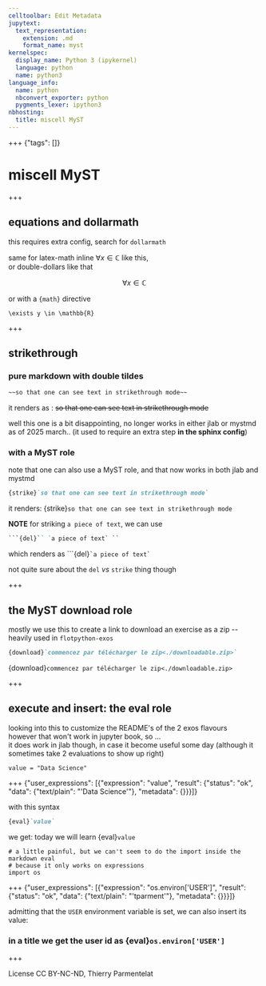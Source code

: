 ```yaml
---
celltoolbar: Edit Metadata
jupytext:
  text_representation:
    extension: .md
    format_name: myst
kernelspec:
  display_name: Python 3 (ipykernel)
  language: python
  name: python3
language_info:
  name: python
  nbconvert_exporter: python
  pygments_lexer: ipython3
nbhosting:
  title: miscell MyST
---
```


+++ {"tags": []}

# miscell MyST

+++

## equations and dollarmath

this requires extra config, search for `dollarmath`

same for latex-math inline $\forall x\in \mathbb{C}$ like this,  
or double-dollars like that

$$
\forall x\in \mathbb{C}
$$

or with a `{math}` directive

```{math}
\exists y \in \mathbb{R}
```

+++

## strikethrough

### pure markdown with double tildes

```markdown
~~so that one can see text in strikethrough mode~~
```

it renders as : ~~so that one can see text in strikethrough mode~~

well this one is a bit disappointing, no longer works in either jlab or mystmd
as of 2025 march.. (it used to require  an extra step **in the sphinx config**)

### with a MyST role

note that one can also use a MyST role, and that now works in both jlab and mystmd

```markdown
{strike}`so that one can see text in strikethrough mode`
```

it renders: {strike}`so that one can see text in strikethrough mode`

**NOTE** for striking `a piece of text`, we can use

```markdown
```{del}`` `a piece of text` ``
```

which renders as ```{del}`` `a piece of text` ``

not quite sure about the `del` *vs* `strike` thing though

+++

## the MyST download role

mostly we use this to create a link to download an exercise as a zip -- 
heavily used in `flotpython-exos`

```markdown
{download}`commencez par télécharger le zip<./downloadable.zip>`
```

{download}`commencez par télécharger le zip<./downloadable.zip>`

+++

## execute and insert: the eval role

looking into this to customize the README's of the 2 exos flavours  
however that won't work in jupyter book, so ...  
it does work in jlab though, in case it become useful some day (although it sometimes take 2 evaluations to show up right)

```{code-cell} ipython3
value = "Data Science"
```

+++ {"user_expressions": [{"expression": "value", "result": {"status": "ok", "data": {"text/plain": "'Data Science'"}, "metadata": {}}}]}

with this syntax
```markdown
{eval}`value`
```
we get: today we will learn {eval}`value`

```{code-cell} ipython3
# a little painful, but we can't seem to do the import inside the markdown eval
# because it only works on expressions 
import os
```

+++ {"user_expressions": [{"expression": "os.environ['USER']", "result": {"status": "ok", "data": {"text/plain": "'tparment'"}, "metadata": {}}}]}

admitting that the `USER` environment variable is set, we can also insert its value:

### in a title we get the user id as {eval}`os.environ['USER']`

+++

License CC BY-NC-ND, Thierry Parmentelat
